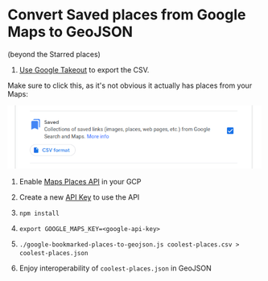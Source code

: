 # Convert Saved places from Google Maps to GeoJSON
(beyond the Starred places)
1. [Use Google Takeout](https://takeout.google.com/settings/takeout?pli=1) to export the CSV.

Make sure to click this, as it's not obvious it actually has places from your Maps:

![](screenshot.png)

1. Enable [Maps Places API](https://console.cloud.google.com/apis/library/places-backend.googleapis.com) in your GCP

1. Create a new [API Key](https://console.cloud.google.com/apis/credentials) to use the API 

1. `npm install`
   
1. `export GOOGLE_MAPS_KEY=<google-api-key>`

1. `./google-bookmarked-places-to-geojson.js coolest-places.csv > coolest-places.json`

1. Enjoy interoperability of `coolest-places.json` in GeoJSON
